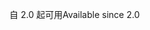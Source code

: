 <span data-ttu-id="409fe-101">自 2.0 起可用</span><span class="sxs-lookup"><span data-stu-id="409fe-101">Available since 2.0</span></span>
